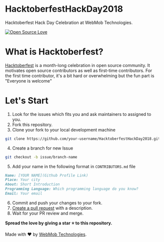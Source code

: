 # HacktoberfestHackDay2018
Hacktoberfest Hack Day Celebration at WebMob Technologies.

[![Open Source Love](https://badges.frapsoft.com/os/v1/open-source-150x25.png?v=103)](https://github.com/ellerbrock/open-source-badges/)

# What is Hacktoberfest?
[Hacktoberfest](https://hacktoberfest.digitalocean.com/) is a month-long celebration in open source community. It motivates open source contributors as well as first-time contributors. For the first time contributor, it's a bit hard or overwhelming but the fun part is "Everyone is welcome"


# Let's Start
1. Look for the issues which fits you and ask maintainers to assigned to you.
2. Fork this repository.
3. Clone your fork to your local development machine

```sh
git clone https://github.com/your-username/HacktoberfestHackDay2018.git
```
4. Create a branch for new Issue

```sh
git checkout -b issue/branch-name
```
5. Add your name in the following format in `CONTRIBUTORS.md` file


```markdown
Name: [YOUR NAME](Github Profile Link)
Place: Your city
About: Short Introduction
Programming Language: Which programming language do you know?
Email: Your email
```
6. Commit and push your changes to your fork.
7. [Create a pull request](https://www.digitalocean.com/community/tutorials/how-to-create-a-pull-request-on-github) with a description.
8. Wait for your PR review and merge.
 
**Spread the love by giving a star ⭐ to this repository.**




Made with ❤️ by [WebMob Technologies](https://webmobtech.com).
